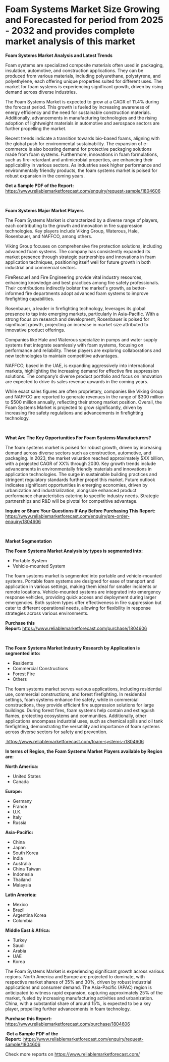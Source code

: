 <p><h1>Foam Systems Market Size Growing and Forecasted for period from 2025 - 2032 and provides complete market analysis of this market</h1></p><p><strong>Foam Systems Market Analysis and Latest Trends</strong></p>
<p><p>Foam systems are specialized composite materials often used in packaging, insulation, automotive, and construction applications. They can be produced from various materials, including polyurethane, polystyrene, and polyethylene, each offering unique properties suited for different uses. The market for foam systems is experiencing significant growth, driven by rising demand across diverse industries.</p><p>The Foam Systems Market is expected to grow at a CAGR of 11.4% during the forecast period. This growth is fueled by increasing awareness of energy efficiency and the need for sustainable construction materials. Additionally, advancements in manufacturing technologies and the rising adoption of lightweight materials in automotive and aerospace sectors are further propelling the market.</p><p>Recent trends indicate a transition towards bio-based foams, aligning with the global push for environmental sustainability. The expansion of e-commerce is also boosting demand for protective packaging solutions made from foam systems. Furthermore, innovations in foam formulations, such as fire-retardant and antimicrobial properties, are enhancing their applicability in various sectors. As industries seek higher performance and environmentally friendly products, the foam systems market is poised for robust expansion in the coming years.</p></p>
<p><strong>Get a Sample PDF of the Report:&nbsp;</strong> <a href="https://www.reliablemarketforecast.com/enquiry/request-sample/1804606?utm_campaign=1903&utm_medium=2&utm_source=Github&utm_content=ia&utm_term=10042025&utm_id=foam-systems">https://www.reliablemarketforecast.com/enquiry/request-sample/1804606</a></p>
<p>&nbsp;</p>
<p><strong>Foam Systems Major Market Players</strong></p>
<p><p>The Foam Systems Market is characterized by a diverse range of players, each contributing to the growth and innovation in fire suppression technologies. Key players include Viking Group, Waterous, Hale, Rosenbauer, and NAFFCO, among others.</p><p>Viking Group focuses on comprehensive fire protection solutions, including advanced foam systems. The company has consistently expanded its market presence through strategic partnerships and innovations in foam application techniques, positioning itself well for future growth in both industrial and commercial sectors.</p><p>FireRescue1 and Fire Engineering provide vital industry resources, enhancing knowledge and best practices among fire safety professionals. Their contributions indirectly bolster the market's growth, as better-informed fire departments adopt advanced foam systems to improve firefighting capabilities.</p><p>Rosenbauer, a leader in firefighting technology, leverages its global presence to tap into emerging markets, particularly in Asia-Pacific. With a strong focus on research and development, Rosenbauer is poised for significant growth, projecting an increase in market size attributed to innovative product offerings.</p><p>Companies like Hale and Waterous specialize in pumps and water supply systems that integrate seamlessly with foam systems, focusing on performance and reliability. These players are exploring collaborations and new technologies to maintain competitive advantages.</p><p>NAFFCO, based in the UAE, is expanding aggressively into international markets, highlighting the increasing demand for effective fire suppression solutions. The company’s diverse product portfolio and focus on innovation are expected to drive its sales revenue upwards in the coming years.</p><p>While exact sales figures are often proprietary, companies like Viking Group and NAFFCO are reported to generate revenues in the range of $300 million to $500 million annually, reflecting their strong market position. Overall, the Foam Systems Market is projected to grow significantly, driven by increasing fire safety regulations and advancements in firefighting technology.</p></p>
<p>&nbsp;</p>
<p><strong>What Are The Key Opportunities For Foam Systems Manufacturers?</strong></p>
<p><p>The foam systems market is poised for robust growth, driven by increasing demand across diverse sectors such as construction, automotive, and packaging. In 2023, the market valuation reached approximately $XX billion, with a projected CAGR of XX% through 2030. Key growth trends include advancements in environmentally friendly materials and innovations in application technologies. The surge in sustainable building practices and stringent regulatory standards further propel this market. Future outlook indicates significant opportunities in emerging economies, driven by urbanization and industrialization, alongside enhanced product performance characteristics catering to specific industry needs. Strategic partnerships and R&D will be pivotal for competitive advantage.</p></p>
<p><strong>Inquire or Share Your Questions If Any Before Purchasing This Report:</strong> <a href="https://www.reliablemarketforecast.com/enquiry/pre-order-enquiry/1804606?utm_campaign=1903&utm_medium=2&utm_source=Github&utm_content=ia&utm_term=10042025&utm_id=foam-systems">https://www.reliablemarketforecast.com/enquiry/pre-order-enquiry/1804606</a></p>
<p>&nbsp;</p>
<p><strong>Market Segmentation</strong></p>
<p><strong>The Foam Systems Market Analysis by types is segmented into:</strong></p>
<p><ul><li>Portable System</li><li>Vehicle-mounted System</li></ul></p>
<p><p>The foam systems market is segmented into portable and vehicle-mounted systems. Portable foam systems are designed for ease of transport and application in various settings, making them ideal for smaller incidents or remote locations. Vehicle-mounted systems are integrated into emergency response vehicles, providing quick access and deployment during larger emergencies. Both system types offer effectiveness in fire suppression but cater to different operational needs, allowing for flexibility in response strategies across various environments.</p></p>
<p><strong>Purchase this Report:&nbsp;</strong><a href="https://www.reliablemarketforecast.com/purchase/1804606?utm_campaign=1903&utm_medium=2&utm_source=Github&utm_content=ia&utm_term=10042025&utm_id=foam-systems">https://www.reliablemarketforecast.com/purchase/1804606</a></p>
<p>&nbsp;</p>
<p><strong>The Foam Systems Market Industry Research by Application is segmented into:</strong></p>
<p><ul><li>Residents</li><li>Commercial Constructions</li><li>Forest Fire</li><li>Others</li></ul></p>
<p><p>The foam systems market serves various applications, including residential use, commercial constructions, and forest firefighting. In residential settings, foam systems enhance fire safety, while in commercial constructions, they provide efficient fire suppression solutions for large buildings. During forest fires, foam systems help contain and extinguish flames, protecting ecosystems and communities. Additionally, other applications encompass industrial uses, such as chemical spills and oil tank firefighting, demonstrating the versatility and importance of foam systems across diverse sectors for safety and prevention.</p></p>
<p><a href="https://www.reliablemarketforecast.com/foam-systems-r1804606?utm_campaign=1903&utm_medium=2&utm_source=Github&utm_content=ia&utm_term=10042025&utm_id=foam-systems">&nbsp;https://www.reliablemarketforecast.com/foam-systems-r1804606</a></p>
<p><strong>In terms of Region, the Foam Systems Market Players available by Region are:</strong></p>
<p>
    <p> <strong> North America: </strong>
        <ul>
            <li>United States</li>
            <li>Canada</li>
        </ul>
        </p> 
    <p> <strong> Europe: </strong>
        <ul>
            <li>Germany</li>
            <li>France</li>
            <li>U.K.</li>
            <li>Italy</li>
            <li>Russia</li>
        </ul>
        </p> 
    <p> <strong> Asia-Pacific: </strong>
        <ul>
            <li>China</li>
            <li>Japan</li>
            <li>South Korea</li>
            <li>India</li>
            <li>Australia</li>
            <li>China Taiwan</li>
            <li>Indonesia</li>
            <li>Thailand</li>
            <li>Malaysia</li>
        </ul>
        </p> 
    <p> <strong> Latin America: </strong>
        <ul>
            <li>Mexico</li>
            <li>Brazil</li>
            <li>Argentina Korea</li>
            <li>Colombia</li>
        </ul>
        </p> 
    <p> <strong> Middle East & Africa: </strong>
        <ul>
            <li>Turkey</li>
            <li>Saudi</li>
            <li>Arabia</li>
            <li>UAE</li>
            <li>Korea</li>
        </ul>
    </p>
    </p>
<p><p>The Foam Systems Market is experiencing significant growth across various regions. North America and Europe are projected to dominate, with respective market shares of 35% and 30%, driven by robust industrial applications and consumer demand. The Asia-Pacific (APAC) region is anticipated to witness rapid expansion, capturing approximately 25% of the market, fueled by increasing manufacturing activities and urbanization. China, with a substantial share of around 15%, is expected to be a key player, propelling further advancements in foam technology.</p></p>
<p><strong>Purchase this Report: </strong><a href="https://www.reliablemarketforecast.com/purchase/1804606?utm_campaign=1903&utm_medium=2&utm_source=Github&utm_content=ia&utm_term=10042025&utm_id=foam-systems">https://www.reliablemarketforecast.com/purchase/1804606</a></p>
<p>&nbsp;<strong>Get a Sample PDF of the Report:&nbsp;&nbsp;</strong><a href="https://www.reliablemarketforecast.com/enquiry/request-sample/1804606?utm_campaign=1903&utm_medium=2&utm_source=Github&utm_content=ia&utm_term=10042025&utm_id=foam-systems">https://www.reliablemarketforecast.com/enquiry/request-sample/1804606</a></p>
<p><strong></strong></p>
<p>Check more reports on <a href="https://www.reliablemarketforecast.com/?utm_campaign=1903&utm_medium=2&utm_source=Github&utm_content=ia&utm_term=10042025&utm_id=foam-systems">https://www.reliablemarketforecast.com/</a></p>